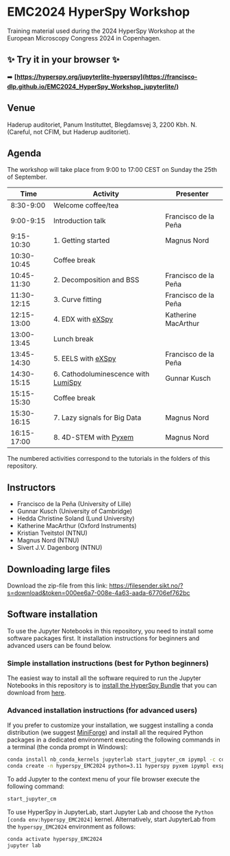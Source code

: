# EMC2024 HyperSpy Workshop

Training material used during the 2024 HyperSpy Workshop at the European Microscopy Congress 2024 in Copenhagen.

## ✨ Try it in your browser ✨

➡️ **[https://hyperspy.org/jupyterlite-hyperspy](https://francisco-dlp.github.io/EMC2024_HyperSpy_Workshop_jupyterlite/)**

## Venue

Haderup auditoriet, Panum Instituttet, Blegdamsvej 3, 2200 Kbh. N. (Careful, not CFIM, but Haderup auditoriet).

## Agenda

The workshop will take place from 9:00 to 17:00 CEST on Sunday the 25th of September.

| Time         | Activity                                                                   | Presenter              |
|--------------|----------------------------------------------------------------------------|------------------------|
| 8:30-9:00    | Welcome coffee/tea                                                         |                        |
| 9:00-9:15    | Introduction talk                                                          | Francisco de la Peña   |
| 9:15-10:30   | 1. Getting started                                                         | Magnus Nord            |
| 10:30-10:45  | Coffee break                                                               |                        |
| 10:45-11:30  | 2. Decomposition and BSS                                                   | Francisco de la Peña   |
| 11:30-12:15  | 3. Curve fitting                                                           | Francisco de la Peña   |
| 12:15-13:00  | 4. EDX with [eXSpy](https://hyperspy.org/exspy/)                           | Katherine MacArthur    |
| 13:00-13:45  | Lunch break                                                                |                        |
| 13:45-14:30  | 5. EELS with [eXSpy](https://hyperspy.org/exspy/)                          | Francisco de la Peña   |
| 14:30-15:15  | 6. Cathodoluminescence with [LumiSpy](https://docs.lumispy.org)            | Gunnar Kusch           |
| 15:15-15:30  | Coffee break                                                               |                        |
| 15:30-16:15  | 7. Lazy signals for Big Data                                               | Magnus Nord            |
| 16:15-17:00  | 8. 4D-STEM with [Pyxem](https://pyxem.readthedocs.io/en/stable/index.html) | Magnus Nord            |

The numbered activities correspond to the tutorials in the folders of this repository.

## Instructors

- Francisco de la Peña (University of Lille)
- Gunnar Kusch (University of Cambridge)
- Hedda Christine Soland (Lund University)
- Katherine MacArthur (Oxford Instruments)
- Kristian Tveitstol (NTNU)
- Magnus Nord (NTNU)
- Sivert J.V. Dagenborg (NTNU)

## Downloading large files

Download the zip-file from this link: https://filesender.sikt.no/?s=download&token=000ee6a7-008e-4a63-aada-67706ef762bc

## Software installation

To use the Jupyter Notebooks in this repository, you need to install some software packages first. It installation instructions for beginners and advanced users can be found below.


### Simple installation instructions (best for Python beginners)

The easiest way to install all the software required to run the Jupyter Notebooks in this repository is to [install the HyperSpy Bundle](https://hyperspy.org/hyperspy-bundle/install.html) that you can download from [here](https://github.com/hyperspy/hyperspy-bundle/releases/latest).


### Advanced installation instructions (for advanced users)

If you prefer to customize your installation, we suggest installing a conda distribution (we suggest [MiniForge](https://github.com/conda-forge/miniforge)) and install all the required Python packages in a dedicated environment executing the following commands in a terminal (the conda prompt in Windows):


```bash
conda install nb_conda_kernels jupyterlab start_jupyter_cm ipympl -c conda-forge
conda create -n hyperspy_EMC2024 python=3.11 hyperspy pyxem ipympl exspy lumispy ipykernel -c conda-forge
```

To add Jupyter to the context menu of your file browser execute the following command:

```bash
start_jupyter_cm
```

To use HyperSpy in JupyterLab, start Jupyter Lab and choose the `Python [conda env:hyperspy_EMC2024]` kernel. Alternatively, start JupyterLab from the `hyperspy_EMC2024` environment as follows:

```bash
conda activate hyperspy_EMC2024
jupyter lab
```
